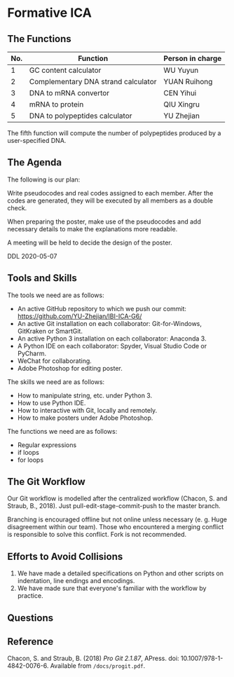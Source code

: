 # Formative ICA

## The Functions

| No.  | Function                            | **Person in charge** |
| ---- | ----------------------------------- | -------------------- |
| 1    | GC content calculator               | WU Yuyun             |
| 2    | Complementary DNA strand calculator | YUAN Ruihong         |
| 3    | DNA to mRNA convertor               | CEN Yihui            |
| 4    | mRNA to protein                     | QIU Xingru           |
| 5    | DNA to polypeptides calculator      | YU Zhejian           |

The fifth function will compute the number of polypeptides produced by a user-specified DNA.

## The Agenda

The following is our plan:

Write pseudocodes and real codes assigned to each member. After the codes are generated, they will be executed by all members as a double check. 

When preparing the poster, make use of the pseudocodes and add necessary details to make the explanations more readable.

A meeting will be held to decide the design of the poster.

DDL 2020-05-07

## Tools and Skills

The tools we need are as follows:

* An active GitHub repository to which we push our commit: https://github.com/YU-Zhejian/IBI-ICA-G6/
* An active Git installation on each collaborator: Git-for-Windows, GitKraken or SmartGit.
* An active Python 3 installation on each collaborator: Anaconda 3.
* A Python IDE  on each collaborator: Spyder, Visual Studio Code or PyCharm.
* WeChat for collaborating.
* Adobe Photoshop for editing poster.

The skills we need are as follows:

* How to manipulate string, etc. under Python 3.
* How to use Python IDE.
* How to interactive with Git, locally and remotely.
* How to make posters under Adobe Photoshop.

The functions we need are as follows:
* Regular expressions
* if loops
* for loops
## The Git Workflow

Our Git workflow is modelled after the centralized workflow (Chacon, S. and Straub, B., 2018). Just pull-edit-stage-commit-push to the master branch.

Branching is encouraged offline but not online unless necessary (e. g. Huge disagreement within our team). Those who encountered a merging conflict is responsible to solve this conflict. Fork is not recommended.

## Efforts to Avoid Collisions

1. We have made a detailed specifications on Python and other scripts on indentation, line endings and encodings.
2. We have made sure that everyone's familiar with the workflow by practice.

## Questions



## Reference

Chacon, S. and Straub, B. (2018) *Pro Git 2.1.87*, APress. doi: 10.1007/978-1-4842-0076-6. Available from `/docs/progit.pdf`.

